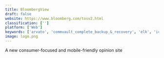 ```yaml
---
title: BloombergView
draft: false 
website: https://www.bloomberg.com/tosv2.html
classification: ['']
platform: ['Web']
keywords: ['arvato', 'commvault_complete_backup_&_recovery', 'elk', 'icg', 'money.net', 'morningstar', 'pitchbook', 's&p_capital_iq_platform', 'sentieo', 'ycharts', 'ecloudvalley']
image: logo.png
---
```

A new consumer-focused and mobile-friendly opinion site